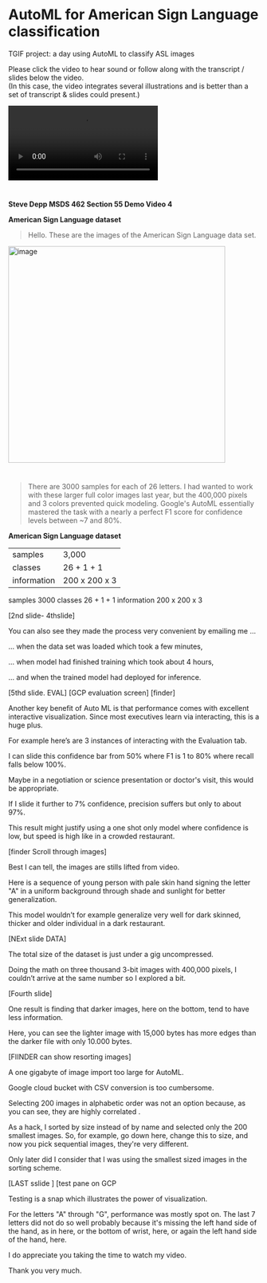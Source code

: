 # AutoML for American Sign Language classification

TGIF project: a day using AutoML to classify ASL images

Please click the video to hear sound or follow along with the transcript / slides below the video.     
(In this case, the video integrates several illustrations and is better than a set of transcript & slides could present.)   

![demo](https://user-images.githubusercontent.com/38410965/111720421-3394d180-8834-11eb-8674-59f37f840aac.mp4)

#

**Steve Depp 
MSDS 462 
Section 55 
Demo Video 4** 

**American Sign Language dataset**

> Hello. These are the images of the American Sign Language data set. 

<img width="435" alt="image" src="https://user-images.githubusercontent.com/38410965/116020809-05fe2d80-a615-11eb-8de1-d8939512d794.png">

#

> There are 3000 samples for each of 26 letters.  I had wanted to work with these larger full color images last year, but the 400,000 pixels and 3 colors prevented quick modeling.  Google's AutoML essentially mastered the task with a nearly a perfect F1 score for confidence levels between ~7 and 80%.   

**American Sign Language dataset**

|              |                |
| ------------ |:-------------- |
| samples      | 3,000          |
| classes      | 26 + 1 + 1     |
| information  | 200 x 200 x 3  |

samples		3000 
classes		26 + 1 + 1 
information	200 x 200 x 3

[2nd slide- 4thslide]

You can also see they made the process very convenient by emailing me ...

... when the data set was loaded which took a few minutes, 

... when model had finished training which took about 4 hours, 

... and when the trained model had deployed for inference. 

[5thd slide. EVAL]
[GCP evaluation screen]
[finder]

Another key benefit of Auto ML is that performance comes with excellent interactive visualization.  Since most executives learn via interacting, this is a huge plus.  

For example here’s are 3 instances of interacting with the Evaluation tab.  

I can slide this confidence bar from 50% where F1 is 1 to 80% where recall falls below 100%.

Maybe in a negotiation or science presentation or doctor's visit, this would be appropriate. 

If I slide it further to 7% confidence, precision suffers but only to about 97%.

This result might justify using a one shot only model where confidence is low, but speed is high like in a crowded restaurant.

[finder Scroll through images]

Best I can tell, the images are stills lifted from video.

Here is a sequence of young person with pale skin hand signing the letter "A" in a uniform background through shade and sunlight for better generalization.

This model wouldn’t for example generalize very well for dark skinned, thicker and older individual in a dark restaurant. 

[NExt slide DATA]

The total size of the dataset is just under a gig uncompressed.  

Doing the math on three thousand 3-bit images with 400,000 pixels, I couldn’t arrive at the same number so I explored a bit.   

[Fourth slide]

One result is finding that darker images, here on the bottom, tend to have less information.

Here, you can see the lighter image with 15,000 bytes has more edges than the darker file with only 10.000 bytes.

[FIINDER can show resorting images]

A one gigabyte of image import too large for AutoML. 

Google cloud bucket with CSV conversion is too cumbersome. 

Selecting 200 images in alphabetic order was not an option because, as you can see, they are highly correlated .

As a hack, I sorted by size instead of by name and selected only the 200 smallest images.  So, for example, go down here, change this to size, and now you pick sequential images, they're very different.  

Only later did I consider that I was using the smallest sized images in the sorting scheme.

[LAST sslide ]
[test pane on GCP

Testing is a snap which illustrates the power of visualization.

For the letters "A" through "G", performance was mostly spot on.
The last 7 letters did not do so well probably because it's missing the left hand side of the hand, as in here, or the bottom of wrist, here, or again the left hand side of the hand, here. 

I do appreciate you taking the time to watch my video.  

Thank you very much. 
